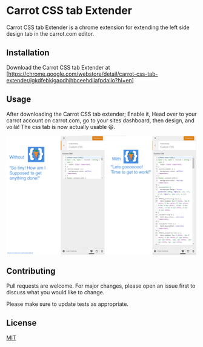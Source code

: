 # Carrot CSS tab Extender

Carrot CSS tab Extender is a chrome extension for extending the left side design tab in the carrot.com editor.

## Installation

Download the Carrot CSS tab Extender at [https://chrome.google.com/webstore/detail/carrot-css-tab-extender/lgkdfebkigaodhjhbceehdilafpdallo?hl=en]

## Usage

After downloading the Carrot CSS tab extender; Enable it, Head over to your carrot account on carrot.com, go to your sites dashboard, then design, and voilà! The css tab is now actually usable 😃.

![Here is a Demonstration of the exention extending the css tab in Carrot](https://raw.githubusercontent.com/MichaelGombos/Carrot-CSS-Tab-Extender/master/Demo/Demo_page.png)
## Contributing

Pull requests are welcome. For major changes, please open an issue first to discuss what you would like to change.

Please make sure to update tests as appropriate.

## License

[MIT](https://choosealicense.com/licenses/mit/)
